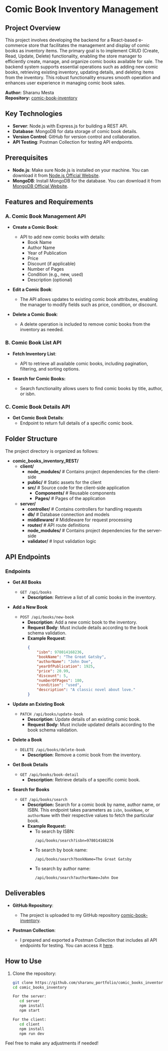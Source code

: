 # Comic Book Inventory Management

## Project Overview

This project involves developing the backend for a React-based e-commerce store that facilitates the management and display of comic books as inventory items. The primary goal is to implement CRUD (Create, Read, Update, Delete) functionality, enabling the store manager to efficiently create, manage, and organize comic books available for sale. The backend system supports essential operations such as adding new comic books, retrieving existing inventory, updating details, and deleting items from the inventory. This robust functionality ensures smooth operation and enhances user experience in managing comic book sales.


**Author:** Sharanu Mesta  
**Repository:** [comic-book-inventory](https://github.com/Sharanumesta/comic-book-inventory)

## Key Technologies
- **Server**: Node.js with Express.js for building a REST API.
- **Database**:  MongoDB for data storage of comic book details.
- **Version Control**: GitHub for version control and collaboration.
- **API Testing**:  Postman Collection for testing API endpoints.

## Prerequisites

- **Node.js**: Make sure Node.js is installed on your machine. You can download it from [Node.js Official Website](https://nodejs.org/).
- **MongoDB**: Install MongoDB for the database. You can download it from [MongoDB Official Website](https://www.mongodb.com/try/download/community).

## Features and Requirements

### A. Comic Book Management API

- **Create a Comic Book**: 
  - API to add new comic books with details:
    - Book Name
    - Author Name
    - Year of Publication
    - Price
    - Discount (if applicable)
    - Number of Pages
    - Condition (e.g., new, used)
    - Description (optional)

- **Edit a Comic Book**: 
  - The API allows updates to existing comic book attributes, enabling the manager to modify fields such as price, condition, or discount.

- **Delete a Comic Book**: 
  - A delete operation is included to remove comic books from the inventory as needed.

### B. Comic Book List API

- **Fetch Inventory List**: 
  - API to retrieve all available comic books, including pagination, filtering, and sorting options.

- **Search for Comic Books:**
  - Search functionality allows users to find comic books by title, author, or isbn.
### C. Comic Book Details API

- **Get Comic Book Details**: 
  - Endpoint to return full details of a specific comic book.

## Folder Structure
The project directory is organized as follows:

- **comic_books_inventory_REST/**
  - **client/**
    - **node_modules/**         # Contains project dependencies for the client-side
    - **public/**               # Static assets for the client
    - **src/**                  # Source code for the client-side application
      - **Components/**         # Reusable components
      - **Pages/**              # Pages of the application
  - **server/**
    - **controller/**           # Contains controllers for handling requests
    - **db/**                   # Database connection and models
    - **middleware/**           # Middleware for request processing
    - **router/**               # API route definitions
    - **node_modules/**         # Contains project dependencies for the server-side
    - **validator/**            # Input validation logic 

## API Endpoints

### Endpoints

- **Get All Books**
  - `GET /api/books`
    - **Description**: Retrieve a list of all comic books in the inventory.

- **Add a New Book**
  - `POST /api/books/new-book`
    - **Description**: Add a new comic book to the inventory.
    - **Request Body**: Must include details according to the book schema validation.
    - **Example Request**:
      ```json
      {
          "isbn": 978014168236,
          "bookName": "The Great Gatsby",
          "authorName": "John Doe",
          "yearOfPublication": 1925,
          "price": 20.99,
          "discount": 5,
          "numberOfPages": 180,
          "condition": "used",
          "description": "A classic novel about love."
      }
      ```

- **Update an Existing Book**
  - `PATCH /api/books/update-book`
    - **Description**: Update details of an existing comic book.
    - **Request Body**: Must include updated details according to the book schema validation.

- **Delete a Book**
  - `DELETE /api/books/delete-book`
    - **Description**: Remove a comic book from the inventory.

- **Get Book Details**
  - `GET /api/books/book-detail`
    - **Description**: Retrieve details of a specific comic book.

- **Search for Books**
  - `GET /api/books/search`
    - **Description:** Search for a comic book by name, author name, or ISBN. This endpoint takes parameters as `isbn`, `bookName`, or `authorName` with their respective values to fetch the particular book.
    - **Example Request:** 
      - To search by ISBN:
        ```
        /api/books/search?isbn=978014168236
        ```
      - To search by book name:
        ```
        /api/books/search?bookName=The Great Gatsby
        ```
      - To search by author name:
        ```
        /api/books/search?authorName=John Doe
        ```

## Deliverables

- **GitHub Repository**: 
  - The project is uploaded to my GitHub repository [comic-book-inventory](https://github.com/Sharanumesta/comic-book-inventory).

- **Postman Collection**: 
  - I prepared and exported a Postman Collection that includes all API endpoints for testing. You can access it [here](https://alone7-8517.postman.co/workspace/Alone-Workspace~e9c75852-334e-4411-a7fd-4319c6f95992/collection/25239808-852ea088-c419-41e2-a90e-22abb4e47713?action=share&creator=25239808&active-environment=25239808-b1312c28-d2bf-4b2f-8322-e78017096c61).

## How to Use
1. Clone the repository:
   ```bash
   git clone https://github.com/sharanu_portfolio/comic_books_inventory_REST.git
   cd comic_books_inventory

   For the server:
      cd server
      npm install
      npm start

   For the client:
      cd client
      npm install
      npm run dev


Feel free to make any adjustments if needed!

